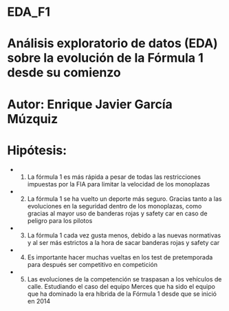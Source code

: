 # EDA_F1
# Análisis exploratorio de datos (EDA) sobre la evolución de la Fórmula 1 desde su comienzo

# Autor: Enrique Javier García Múzquiz

# Hipótesis:

- 1. La fórmula 1 es más rápida a pesar de  todas las restricciones impuestas por la FIA para limitar la velocidad de los monoplazas
- 2. La fórmula 1 se ha vuelto un deporte más seguro. Gracias tanto a las evoluciones en la seguridad dentro de los monoplazas, como gracias al mayor uso de banderas rojas y safety car en caso de peligro para los pilotos
- 3. La fórmula 1 cada vez gusta menos, debido a las nuevas normativas y al ser más estrictos a la hora de sacar banderas rojas y safety car
- 4. Es importante hacer muchas vueltas en los test de pretemporada para después ser competitivo en competición
- 5. Las evoluciones de la competención se traspasan a los vehículos de calle. Estudiando el caso del equipo Merces que ha sido el equipo que ha dominado la era híbrida de la Fórmula 1 desde que se inició en 2014

